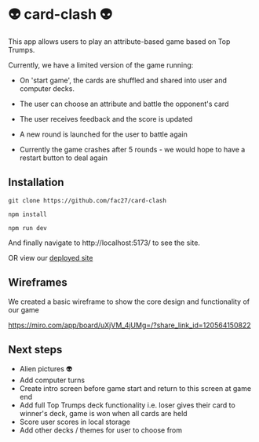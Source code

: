 # 👽 card-clash 👽

This app allows users to play an attribute-based game based on Top Trumps.

Currently, we have a limited version of the game running:

- On 'start game', the cards are shuffled and shared into user and computer decks.

- The user can choose an attribute and battle the opponent's card

- The user receives feedback and the score is updated

- A new round is launched for the user to battle again

- Currently the game crashes after 5 rounds - we would hope to have a restart button to deal again

## Installation

```terminal
git clone https://github.com/fac27/card-clash

npm install

npm run dev
```

And finally navigate to http://localhost:5173/ to see the site.

OR view our [deployed site](https://glittering-unicorn-3f8116.netlify.app/)

## Wireframes

We created a basic wireframe to show the core design and functionality of our game

https://miro.com/app/board/uXjVM_4jUMg=/?share_link_id=120564150822

## Next steps

- Alien pictures 👽
- Add computer turns
- Create intro screen before game start and return to this screen at game end
- Add full Top Trumps deck functionality i.e. loser gives their card to winner's deck, game is won when all cards are held
- Score user scores in local storage
- Add other decks / themes for user to choose from
